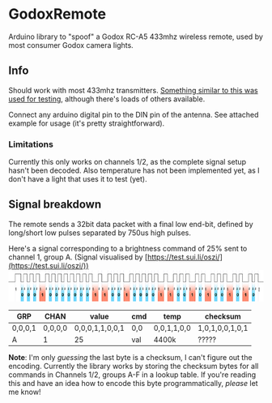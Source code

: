 # GodoxRemote
Arduino library to "spoof" a Godox RC-A5 433mhz wireless remote, used by most consumer Godox camera lights.

## Info
Should work with most 433mhz transmitters. [Something similar to this was used for testing](https://www.aliexpress.com/item/32840204269.html), although there's loads of others available.

Connect any arduino digital pin to the DIN pin of the antenna. See attached example for usage (it's pretty straightforward).

### Limitations
Currently this only works on channels 1/2, as the complete signal setup hasn't been decoded.
Also temperature has not been implemented yet, as I don't have a light that uses it to test (yet).

## Signal breakdown
The remote sends a 32bit data packet with a final low end-bit, defined by long/short low pulses separated by 750us high pulses.

Here's a signal corresponding to a brightness command of 25% sent to channel 1, group A. (Signal visualised by [https://test.sui.li/oszi/](https://test.sui.li/oszi/))
![signal](https://github.com/BrittonPlewes/GodoxRemote/blob/master/image.png "RC-45 signal")

| GRP     | CHAN    |  value           | cmd | temp        |  checksum        |
|---      |---      |---               |---  |---          |---               |
| 0,0,0,1 | 0,0,0,0 | 0,0,0,1,1,0,0,1  | 0,0 |0,0,1,1,0,0  | 1,0,1,0,0,1,0,1  |
|   A     |    1    |       25         | val |   4400k     |     ?????        |

**Note**: I'm only *guessing* the last byte is a checksum, I can't figure out the encoding. Currently the library works by storing the checksum bytes for all commands in Channels 1/2, groups A-F in a lookup table. If you're reading this and have an idea how to encode this byte programmatically, *please* let me know!
